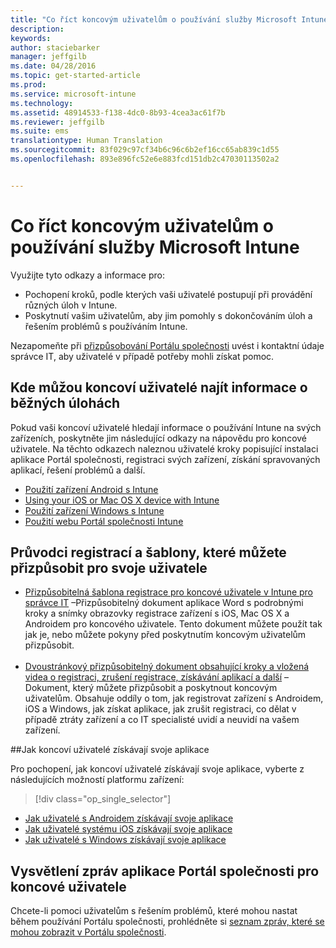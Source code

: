 ```yaml
---
title: "Co říct koncovým uživatelům o používání služby Microsoft Intune"
description: 
keywords: 
author: staciebarker
manager: jeffgilb
ms.date: 04/28/2016
ms.topic: get-started-article
ms.prod: 
ms.service: microsoft-intune
ms.technology: 
ms.assetid: 48914533-f138-4dc0-8b93-4cea3ac61f7b
ms.reviewer: jeffgilb
ms.suite: ems
translationtype: Human Translation
ms.sourcegitcommit: 83f029c97cf34b6c96c6b2ef16cc65ab839c1d55
ms.openlocfilehash: 893e896fc52e6e883fcd151db2c47030113502a2


---
```




# Co říct koncovým uživatelům o používání služby Microsoft Intune

Využijte tyto odkazy a informace pro:

- Pochopení kroků, podle kterých vaši uživatelé postupují při provádění různých úloh v Intune.
- Poskytnutí vašim uživatelům, aby jim pomohly s dokončováním úloh a řešením problémů s používáním Intune.

Nezapomeňte při [přizpůsobování Portálu společnosti](/Intune/get-started/start-with-a-paid-subscription-to-microsoft-intune-step-7) uvést i kontaktní údaje správce IT, aby uživatelé v případě potřeby mohli získat pomoc.


## Kde můžou koncoví uživatelé najít informace o běžných úlohách

Pokud vaši koncoví uživatelé hledají informace o používání Intune na svých zařízeních, poskytněte jim následující odkazy na nápovědu pro koncové uživatele. Na těchto odkazech naleznou uživatelé kroky popisující instalaci aplikace Portál společnosti, registraci svých zařízení, získání spravovaných aplikací, řešení problémů a další.

- [Použití zařízení Android s Intune](/Intune/EndUser/using-your-android-device-with-intune)
- [Using your iOS or Mac OS X device with Intune](/Intune/EndUser/using-your-ios-or-mac-os-x-device-with-intune)
- [Použití zařízení Windows s Intune](/Intune/EndUser/using-your-windows-device-with-intune)
- [Použití webu Portál společnosti Intune](/Intune/EndUser/using-the-intune-company-portal-website)


## Průvodci registrací a šablony, které můžete přizpůsobit pro svoje uživatele

- [Přizpůsobitelná šablona registrace pro koncové uživatele v Intune pro správce IT](https://gallery.technet.microsoft.com/End-user-Intune-enrollment-55dfd64a) –Přizpůsobitelný dokument aplikace Word s podrobnými kroky a snímky obrazovky registrace zařízení s iOS, Mac OS X a Androidem pro koncového uživatele. Tento dokument můžete použít tak jak je, nebo můžete pokyny před poskytnutím koncovým uživatelům přizpůsobit.</br></br>
- [Dvoustránkový přizpůsobitelný dokument obsahující kroky a vložená videa o registraci, zrušení registrace, získávání aplikací a další](https://gallery.technet.microsoft.com/Intune-End-User-Enrollment-3a0c9b0c#content) – Dokument, který můžete přizpůsobit a poskytnout koncovým uživatelům. Obsahuje oddíly o tom, jak registrovat zařízení s Androidem, iOS a Windows, jak získat aplikace, jak zrušit registraci, co dělat v případě ztráty zařízení a co IT specialisté uvidí a neuvidí na vašem zařízení.

##Jak koncoví uživatelé získávají svoje aplikace

Pro pochopení, jak koncoví uživatelé získávají svoje aplikace, vyberte z následujících možností platformu zařízení:

> [!div class="op_single_selector"]
- [Jak uživatelé s Androidem získávají svoje aplikace](how-your-android-users-get-their-apps.md)
- [Jak uživatelé systému iOS získávají svoje aplikace](how-your-ios-users-get-their-apps.md)
- [Jak uživatelé s Windows získávají svoje aplikace](how-your-windows-users-get-their-apps.md)

## Vysvětlení zpráv aplikace Portál společnosti pro koncové uživatele

Chcete-li pomoci uživatelům s řešením problémů, které mohou nastat během používání Portálu společnosti, prohlédněte si [seznam zpráv, které se mohou zobrazit v Portálu společnosti](/Intune/Plan-Design/help-end-users-understand-company-portal-app-messages).



<!--HONumber=Jun16_HO4-->


